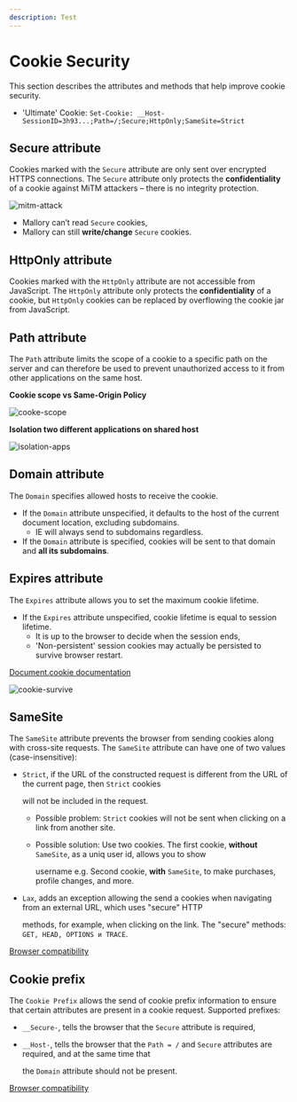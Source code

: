 ```yaml
---
description: Test
---
```


# Cookie Security

This section describes the attributes and methods that help improve cookie security.

* 'Ultimate' Cookie: `Set-Cookie: __Host-SessionID=3h93...;Path=/;Secure;HttpOnly;SameSite=Strict`

## Secure attribute

Cookies marked with the `Secure` attribute are only sent over encrypted HTTPS connections. The `Secure` attribute only protects the **confidentiality** of a cookie against MiTM attackers – there is no integrity protection.

![mitm-attack](.gitbook/assets/mitm-attack.png)

* Mallory can’t read `Secure` cookies,
* Mallory can still **write/change** `Secure` cookies.

## HttpOnly attribute

Cookies marked with the `HttpOnly` attribute are not accessible from JavaScript. The `HttpOnly` attribute only protects the **confidentiality** of a cookie, but `HttpOnly` cookies can be replaced by overflowing the cookie jar from JavaScript.

## Path attribute

The `Path` attribute limits the scope of a cookie to a specific path on the server and can therefore be used to prevent unauthorized access to it from other applications on the same host.

**Cookie scope vs Same-Origin Policy**

![cooke-scope](.gitbook/assets/scope-sop-cookie.png)

**Isolation two different applications on shared host**

![isolation-apps](.gitbook/assets/isolation-sop-cookie.png)

## Domain attribute

The `Domain` specifies allowed hosts to receive the cookie.

* If the `Domain` attribute unspecified, it defaults to the host of the current document location, excluding subdomains.
  * IE will always send to subdomains regardless.
* If the `Domain` attribute is specified, cookies will be sent to that domain and **all its subdomains**.

## Expires attribute

The `Expires` attribute allows you to set the maximum cookie lifetime.

* If the `Expires` attribute unspecified, cookie lifetime is equal to session lifetime.
  * It is up to the browser to decide when the session ends,
  * 'Non-persistent' session cookies may actually be persisted to survive browser restart.

[Document.cookie documentation](https://developer.mozilla.org/en-US/docs/Web/API/document/cookie)

![cookie-survive](.gitbook/assets/cookie-survive%20%281%29.png)

## SameSite

The `SameSite` attribute prevents the browser from sending cookies along with cross-site requests. The `SameSite` attribute can have one of two values \(case-insensitive\):

* `Strict`, if the URL of the constructed request is different from the URL of the current page, then `Strict` cookies

  will not be included in the request.

  * Possible problem: `Strict` cookies will not be sent when clicking on a link from another site.
  * Possible solution: Use two cookies. The first cookie, **without** `SameSite`, as a uniq user id, allows you to show

    username e.g. Second cookie, **with** `SameSite`, to make purchases, profile changes, and more.

* `Lax`, adds an exception allowing the send a cookies when navigating from an external URL, which uses "secure" HTTP

  methods, for example, when clicking on the link. The "secure" methods: `GET, HEAD, OPTIONS и TRACE`.

[Browser compatibility](https://developer.mozilla.org/en-US/docs/Web/HTTP/Headers/Set-Cookie#Browser_compatibility)

## Cookie prefix

The `Cookie Prefix` allows the send of cookie prefix information to ensure that certain attributes are present in a cookie request. Supported prefixes:

* `__Secure-`, tells the browser that the `Secure` attribute is required,
* `__Host-`,  tells the browser that the `Path = /` and `Secure` attributes are required, and at the same time that 

  the `Domain` attribute should not be present.

[Browser compatibility](https://developer.mozilla.org/en-US/docs/Web/HTTP/Headers/Set-Cookie#Browser_compatibility)

